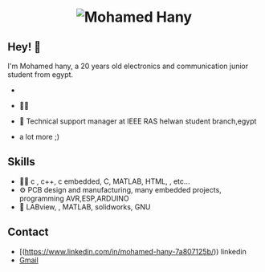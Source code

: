 <h1 align="center">
  <img src="https://raw.githubusercontent.com/martonlederer/mohamed hany/master/name.svg" alt="Mohamed Hany" />
</h1>


## Hey! 👋
I'm Mohamed hany, a 20 years old electronics and communication junior student from egypt.

- 

- 👨‍💻 

- 👥 Technical support manager at IEEE RAS helwan student branch,egypt 
+ a lot more ;)

## Skills
- 👨‍💻 c , c++, c embedded, C, MATLAB, HTML, , etc...
- ⚙️ PCB design and manufacturing, many embedded projects, programming AVR,ESP,ARDUINO
- 💽 LABview, , MATLAB, solidworks, GNU


## Contact
- [(https://www.linkedin.com/in/mohamed-hany-7a807125b/))  linkedin
- <a href="mailto:hany95446@gmail.com">Gmail</a>



